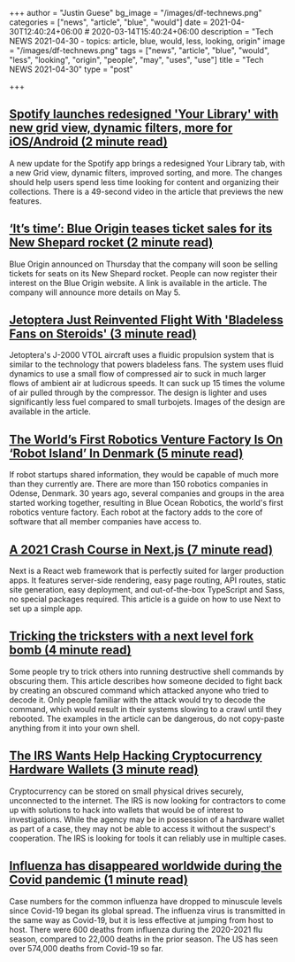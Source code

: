 +++
author = "Justin Guese"
bg_image = "/images/df-technews.png"
categories = ["news", "article", "blue", "would"]
date = 2021-04-30T12:40:24+06:00 # 2020-03-14T15:40:24+06:00
description = "Tech NEWS 2021-04-30 - topics: article, blue, would, less, looking, origin"
image = "/images/df-technews.png"
tags = ["news", "article", "blue", "would", "less", "looking", "origin", "people", "may", "uses", "use"]
title = "Tech NEWS 2021-04-30"
type = "post"

+++

## [Spotify launches redesigned 'Your Library' with new grid view, dynamic filters, more for iOS/Android (2 minute read)](https://9to5mac.com/2021/04/29/spotify-launches-redesigned-your-library-ios-android/)

A new update for the Spotify app brings a redesigned Your Library tab, with a new Grid view, dynamic filters, improved sorting, and more. The changes should help users spend less time looking for content and organizing their collections. There is a 49-second video in the article that previews the new features.

## [‘It’s time’: Blue Origin teases ticket sales for its New Shepard rocket (2 minute read)](https://www.theverge.com/2021/4/29/22409543/blue-origin-ticket-sales-new-shepard-rocket)

Blue Origin announced on Thursday that the company will soon be selling tickets for seats on its New Shepard rocket. People can now register their interest on the Blue Origin website. A link is available in the article. The company will announce more details on May 5.

## [Jetoptera Just Reinvented Flight With 'Bladeless Fans on Steroids' (3 minute read)](https://interestingengineering.com/jetoptera-air-taxi-flight-bladeless-fans-vtol)

Jetoptera's J-2000 VTOL aircraft uses a fluidic propulsion system that is similar to the technology that powers bladeless fans. The system uses fluid dynamics to use a small flow of compressed air to suck in much larger flows of ambient air at ludicrous speeds. It can suck up 15 times the volume of air pulled through by the compressor. The design is lighter and uses significantly less fuel compared to small turbojets. Images of the design are available in the article.

## [The World’s First Robotics Venture Factory Is On ‘Robot Island’ In Denmark (5 minute read)](https://www.forbes.com/sites/johnkoetsier/2021/04/29/the-worlds-first-robotics-venture-factory-is-on-robot-island-in-denmark/?sh=18c156692fed)

If robot startups shared information, they would be capable of much more than they currently are. There are more than 150 robotics companies in Odense, Denmark. 30 years ago, several companies and groups in the area started working together, resulting in Blue Ocean Robotics, the world's first robotics venture factory. Each robot at the factory adds to the core of software that all member companies have access to.

## [A 2021 Crash Course in Next.js (7 minute read)](https://javascript.plainenglish.io/nextjs-crash-course-2021-2cb8ac889e36)

Next is a React web framework that is perfectly suited for larger production apps. It features server-side rendering, easy page routing, API routes, static site generation, easy deployment, and out-of-the-box TypeScript and Sass, no special packages required. This article is a guide on how to use Next to set up a simple app.

## [Tricking the tricksters with a next level fork bomb (4 minute read)](https://www.vidarholen.net/contents/blog/?p=766)

Some people try to trick others into running destructive shell commands by obscuring them. This article describes how someone decided to fight back by creating an obscured command which attacked anyone who tried to decode it. Only people familiar with the attack would try to decode the command, which would result in their systems slowing to a crawl until they rebooted. The examples in the article can be dangerous, do not copy-paste anything from it into your own shell.

## [The IRS Wants Help Hacking Cryptocurrency Hardware Wallets (3 minute read)](https://www.vice.com/en/article/k78a53/the-irs-wants-help-hacking-cryptocurrency-hardware-wallets)

Cryptocurrency can be stored on small physical drives securely, unconnected to the internet. The IRS is now looking for contractors to come up with solutions to hack into wallets that would be of interest to investigations. While the agency may be in possession of a hardware wallet as part of a case, they may not be able to access it without the suspect's cooperation. The IRS is looking for tools it can reliably use in multiple cases.

## [Influenza has disappeared worldwide during the Covid pandemic (1 minute read)](https://www.wionews.com/trending/influenza-has-disappeared-worldwide-during-the-covid-pandemic-381544)

Case numbers for the common influenza have dropped to minuscule levels since Covid-19 began its global spread. The influenza virus is transmitted in the same way as Covid-19, but it is less effective at jumping from host to host. There were 600 deaths from influenza during the 2020-2021 flu season, compared to 22,000 deaths in the prior season. The US has seen over 574,000 deaths from Covid-19 so far.

